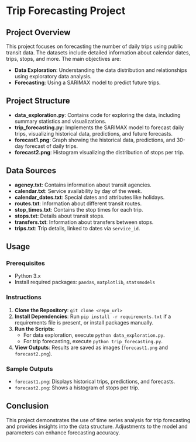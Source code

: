 # Trip Forecasting Project

## Project Overview

This project focuses on forecasting the number of daily trips using public transit data. The datasets include detailed information about calendar dates, trips, stops, and more. The main objectives are:

- **Data Exploration**: Understanding the data distribution and relationships using exploratory data analysis.
- **Forecasting**: Using a SARIMAX model to predict future trips.

## Project Structure

- **data_exploration.py**: Contains code for exploring the data, including summary statistics and visualizations.
- **trip_forecasting.py**: Implements the SARIMAX model to forecast daily trips, visualizing historical data, predictions, and future forecasts.
- **forecast1.png**: Graph showing the historical data, predictions, and 30-day forecast of daily trips.
- **forecast2.png**: Histogram visualizing the distribution of stops per trip.

## Data Sources

- **agency.txt**: Contains information about transit agencies.
- **calendar.txt**: Service availability by day of the week.
- **calendar_dates.txt**: Special dates and attributes like holidays.
- **routes.txt**: Information about different transit routes.
- **stop_times.txt**: Contains the stop times for each trip.
- **stops.txt**: Details about transit stops.
- **transfers.txt**: Information about transfers between stops.
- **trips.txt**: Trip details, linked to dates via `service_id`.

## Usage

### Prerequisites
- Python 3.x
- Install required packages: `pandas`, `matplotlib`, `statsmodels`

### Instructions
1. **Clone the Repository**: `git clone <repo_url>`
2. **Install Dependencies**: Run `pip install -r requirements.txt` if a requirements file is present, or install packages manually.
3. **Run the Scripts**:
   - For data exploration, execute `python data_exploration.py`.
   - For trip forecasting, execute `python trip_forecasting.py`.
4. **View Outputs**: Results are saved as images (`forecast1.png` and `forecast2.png`).

### Sample Outputs
- `forecast1.png`: Displays historical trips, predictions, and forecasts.
- `forecast2.png`: Shows a histogram of stops per trip.

## Conclusion

This project demonstrates the use of time series analysis for trip forecasting and provides insights into the data structure. Adjustments to the model and parameters can enhance forecasting accuracy.
